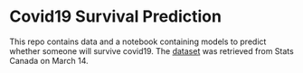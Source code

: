 # Covid19 Survival Prediction

This repo contains data and a notebook containing models to predict whether someone will survive covid19. The [dataset](https://www150.statcan.gc.ca/n1/pub/13-26-0003/132600032020001-eng.htm) was retrieved from Stats Canada on March 14.
